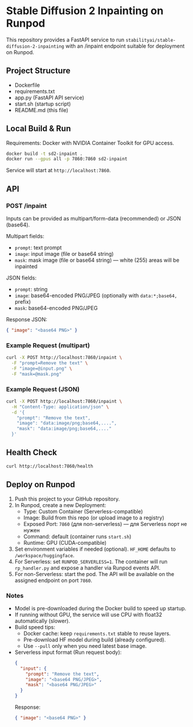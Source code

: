# Stable Diffusion 2 Inpainting on Runpod

This repository provides a FastAPI service to run `stabilityai/stable-diffusion-2-inpainting` with an /inpaint endpoint suitable for deployment on Runpod.

## Project Structure

- Dockerfile
- requirements.txt
- app.py (FastAPI API service)
- start.sh (startup script)
- README.md (this file)

## Local Build & Run

Requirements: Docker with NVIDIA Container Toolkit for GPU access.

```bash
docker build -t sd2-inpaint .
docker run --gpus all -p 7860:7860 sd2-inpaint
```

Service will start at `http://localhost:7860`.

## API

### POST /inpaint

Inputs can be provided as multipart/form-data (recommended) or JSON (base64).

Multipart fields:
- `prompt`: text prompt
- `image`: input image (file or base64 string)
- `mask`: mask image (file or base64 string) — white (255) areas will be inpainted

JSON fields:
- `prompt`: string
- `image`: base64-encoded PNG/JPEG (optionally with `data:*;base64,` prefix)
- `mask`: base64-encoded PNG/JPEG

Response JSON:
```json
{ "image": "<base64 PNG>" }
```

### Example Request (multipart)

```bash
curl -X POST http://localhost:7860/inpaint \
  -F "prompt=Remove the text" \
  -F "image=@input.png" \
  -F "mask=@mask.png"
```

### Example Request (JSON)

```bash
curl -X POST http://localhost:7860/inpaint \
  -H "Content-Type: application/json" \
  -d '{
    "prompt": "Remove the text",
    "image": "data:image/png;base64,....",
    "mask": "data:image/png;base64,...."
  }'
```

## Health Check

```bash
curl http://localhost:7860/health
```

## Deploy on Runpod

1. Push this project to your GitHub repository.
2. In Runpod, create a new Deployment:
   - Type: Custom Container (Serverless-compatible)
   - Image: Build from this repo (or upload image to a registry)
   - Exposed Port: `7860` (для non-serverless) — для Serverless порт не нужен
   - Command: default (container runs `start.sh`)
   - Runtime: GPU (CUDA-compatible)
3. Set environment variables if needed (optional). `HF_HOME` defaults to `/workspace/huggingface`.
4. For Serverless: set `RUNPOD_SERVERLESS=1`. The container will run `rp_handler.py` and expose a handler via Runpod events API.
5. For non-Serverless: start the pod. The API will be available on the assigned endpoint on port `7860`.

### Notes

- Model is pre-downloaded during the Docker build to speed up startup.
- If running without GPU, the service will use CPU with float32 automatically (slower).
- Build speed tips:
  - Docker cache: keep `requirements.txt` stable to reuse layers.
  - Pre-download HF model during build (already configured).
  - Use `--pull` only when you need latest base image.
 - Serverless input format (Run request body):
   ```json
   {
     "input": {
       "prompt": "Remove the text",
       "image": "<base64 PNG/JPEG>",
       "mask": "<base64 PNG/JPEG>"
     }
   }
   ```
   Response:
   ```json
   { "image": "<base64 PNG>" }
   ```


